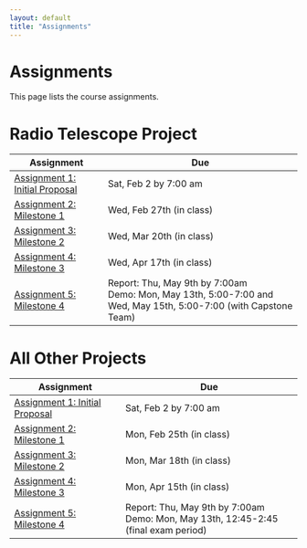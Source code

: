 ```yaml
---
layout: default
title: "Assignments"
---
```


# Assignments

This page lists the course assignments.

# Radio Telescope Project

Assignment | Due
---------- | ---
[Assignment 1: Initial Proposal](assign01.html) | Sat, Feb 2 by 7:00 am
[Assignment 2: Milestone 1](assign02.html) | Wed, Feb 27th (in class)
[Assignment 3: Milestone 2](assign03.html) | Wed, Mar 20th (in class)
[Assignment 4: Milestone 3](assign04.html) | Wed, Apr 17th (in class)
[Assignment 5: Milestone 4](assign05.html) | Report: Thu, May 9th by 7:00am<br>Demo: Mon, May 13th, 5:00-7:00 and Wed, May 15th, 5:00-7:00 (with Capstone Team)

# All Other Projects

Assignment | Due
---------- | ---
[Assignment 1: Initial Proposal](assign01.html) | Sat, Feb 2 by 7:00 am
[Assignment 2: Milestone 1](assign02.html) | Mon, Feb 25th (in class)
[Assignment 3: Milestone 2](assign03.html) | Mon, Mar 18th (in class)
[Assignment 4: Milestone 3](assign04.html) | Mon, Apr 15th (in class)
[Assignment 5: Milestone 4](assign05.html) | Report: Thu, May 9th by 7:00am<br>Demo: Mon, May 13th, 12:45-2:45 (final exam period)


<!-- vim:set wrap: -->
<!-- vim:set linebreak: -->
<!-- vim:set nolist: -->
